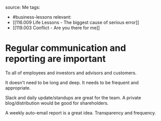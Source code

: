 source: Me
tags:
- #business-lessons 
relevant:
- [[116.009 Life Lessons - The biggest cause of serious error]]
- [[119.003 Conflict - Are you there for me]]

# Regular communication and reporting are important

To all of employees and investors and advisors and customers.

It doesn't need to be long and deep. It needs to be frequent and appropriate.

Slack and daily update/standups are great for the team. A private blog/distribution would be good for shareholders.

A weekly auto-email report is a great idea. Transparency and frequency.

